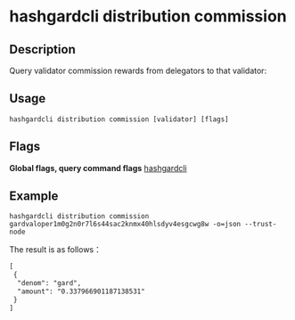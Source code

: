 # hashgardcli distribution commission


## Description

Query validator commission rewards from delegators to that validator:
## Usage

```shell
hashgardcli distribution commission [validator] [flags]
```

## Flags

**Global flags, query command flags** [hashgardcli](../README.md)


## Example

```shell
hashgardcli distribution commission gardvaloper1m0g2n0r7l6s44sac2knmx40hlsdyv4esgcwg8w -o=json --trust-node
```

The result is as follows：

```txt
[
 {
  "denom": "gard",
  "amount": "0.337966901187138531"
 }
]
```
